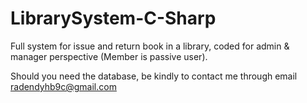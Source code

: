 # LibrarySystem-C-Sharp

Full system for issue and return book in a library, coded for admin & manager perspective (Member is passive user). 

Should you need the database, be kindly to contact me through email radendyhb9c@gmail.com
